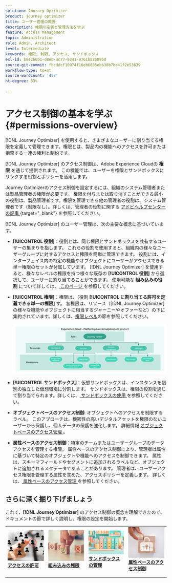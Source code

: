 ```yaml
---
solution: Journey Optimizer
product: journey optimizer
title: ユーザー管理の概要
description: 権限の定義と管理方法を学ぶ
feature: Access Management
topic: Administration
role: Admin, Architect
level: Intermediate
keywords: 権限, 制限, アクセス, サンドボックス
exl-id: b8e266b1-d8eb-4c77-9341-9761b82609b0
source-git-commit: fbcddcf10974f16eb6885ebb38b7be41f2e53639
workflow-type: tm+mt
source-wordcount: '437'
ht-degree: 33%

---
```


# アクセス制御の基本を学ぶ {#permissions-overview}

[!DNL Journey Optimizer] を使用すると、さまざまなユーザーに割り当てる権限を定義して管理できます。権限とは、製品内の機能へのアクセスを許可または拒否する一連の権利と制約です。

[!DNL Journey Optimizer] のアクセス制御は、Adobe Experience Cloudの **権限** を通じて提供されます。 この機能では、ユーザーを権限とサンドボックスにリンクする役割とポリシーを活用します。

Journey Optimizerのアクセス制御を設定するには、組織のシステム管理者または製品管理者の権限が必要です。 権限を付与または取り消すことができる最小の役割は、製品管理者です。権限を管理できる他の管理者の役割は、システム管理者です（制限なし）。詳しくは、管理者の役割に関する [ アドビヘルプセンターの記事 ](https://helpx.adobe.com/jp/enterprise/using/admin-roles.html){target="_blank"} を参照してください。

<!-- A high-level workflow for gaining and assigning access permissions can be summarized as follows:

* After licensing [!DNL Journey Optimizer], an email is sent to the administrator specified during licensing.
* The administrator logs in to Adobe Admin Console and selects [!DNL Journey Optimizer] from the list of products on the overview page.
* To grant access to [!DNL Journey Optimizer], it is recommended that the administrator add users to the default product profile
* In Experience Platform Permissions, the administrator can create new roles or edit the permissions and users for any existing roles.
* When creating or editing a role, the administrator adds users to the role using the users tab, and grants permissions to these users (such as "Read Datasets" or "Manage Schemas") by editing the role's permissions. Similarly, the administrator can assign access to sandboxes using the same editing option.
* When users log in to the Journey Optimizer user interface, their access to capabilities is driven by the permissions that have been granted to them from the previous step. For example, if a user does not have the View Datasets permission, the Datasets tab in the side menu will not be visible to that user.-->


[!DNL Journey Optimizer] のユーザー管理は、次の主要な概念に基づいています。

* **[!UICONTROL 役割]**：役割とは、同じ権限とサンドボックスを共有するユーザーの集まりを指します。 これらの役割を使用すると、組織内の様々なユーザーグループに対するアクセスと権限を簡単に管理できます。 役割には、インターフェイス内の特定の機能やオブジェクトにユーザーがアクセスできる単一権限のセットが付属しています。
[!DNL Journey Optimizer] を使用すると、様々なレベルの権限を持つ様々な既存の **[!UICONTROL 役割]** から選択して、ユーザーに割り当てることができます。 使用可能な **組み込みの役割** について詳しくは、[ このページ ](ootb-product-profiles.md) を参照してください。

* **[!UICONTROL 権限]**：権限は、（役割 **[!UICONTROL に割り当てる許可を定義できる単一の権限]** す。 各権限は、リソース（[!DNL Journey Optimizer] の様々な機能やオブジェクトに相当するジャーニーやオファーなど）の下に集約されています。詳しくは、[権限レベル](high-low-permissions.md)の節を参照してください。

  ![](assets/do-not-localize/permissions_2.png)

* **[!UICONTROL サンドボックス]**：仮想サンドボックスは、インスタンスを個別の独立した仮想環境に分割します。 サンドボックスは、権限の役割を通じて割り当てられます。詳しくは、[ サンドボックスの使用 ](sandboxes.md) を参照してください。

* **オブジェクトベースのアクセス制御**: オブジェクトへのアクセスを制限するラベル。 このアプローチは、機密性の高いデジタルアセットを権限のないユーザーから保護し、個人データの保護を強化します。 詳細情報 [ オブジェクトベースのアクセス管理 ](object-based-access.md)。

* **属性ベースのアクセス制御**：特定のチームまたはユーザーグループのデータアクセスを管理する権限。 属性ベースのアクセス制御により、管理者は属性に基づいて特定のオブジェクトや機能へのアクセスを制御できます。 属性は、スキーマフィールドやセグメントに追加されるラベルなど、オブジェクトに追加されるメタデータであることがあります。 管理者は、ユーザーアクセス権限を管理する属性を含めた、アクセスポリシーを定義します。 詳しくは、[ 属性ベースのアクセス管理 ](attribute-based-access.md) を参照してください。


## さらに深く掘り下げましょう

これで、**[!DNL Journey Optimizer]** のアクセス制御の概念を理解できたので、ドキュメントの節で詳しく説明し、権限の設定を開始します。


<table style="table-layout:fixed"><tr style="border: 0;">
<td>
<a href="permissions.md">
<img alt="権限" src="assets/do-not-localize/role.jpg">
</a>
<div>
<a href="permissions.md"><strong> アクセスの許可 </strong></a>
</div>
<p>
</td>
<td>
<a href="ootb-permissions.md">
<img alt="組み込みの権限" src="assets/do-not-localize/select.jpg">
</a>
<div>
<a href="ootb-permissions.md"><strong> 組み込みの権限 </strong></a>
</div>
<p>
</td>
<td>
<a href="sandboxes.md">
<img alt="サンドボックスの管理" src="assets/do-not-localize/sandboxes.jpg">
</a>
<div>
<a href="sandboxes.md"><strong> サンドボックスの管理 </strong></a>
</div>
<p></td>
<td>
<a href="attribute-based-access.md">
<img alt="属性ベースのアクセス制御" src="assets/do-not-localize/data-access.jpeg">
</a>
<div>
<a href="attribute-based-access.md"><strong> 属性ベースのアクセス制御 </strong></a>
</div>
<p>
</td>
</tr></table>
